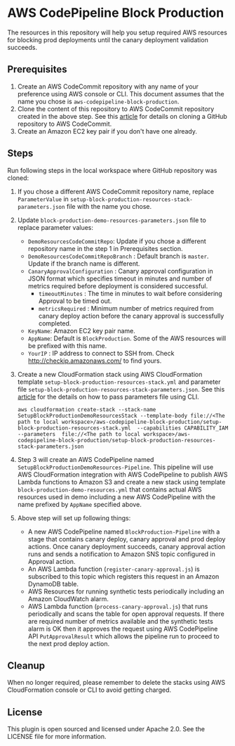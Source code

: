 # AWS CodePipeline Block Production

The resources in this repository will help you setup required AWS resources for blocking prod deployments until the canary deployment validation succeeds.

## Prerequisites

1. Create an AWS CodeCommit repository with any name of your preference using AWS console or CLI. This document assumes that the name you chose is `aws-codepipeline-block-production`.
2. Clone the content of this repository to AWS CodeCommit repository created in the above step. See this [article](http://docs.aws.amazon.com/codecommit/latest/userguide/how-to-migrate-repository.html) for details on cloning a GitHub repository to AWS CodeCommit.
3. Create an Amazon EC2 key pair if you don't have one already.

## Steps
Run following steps in the local workspace where GitHub repository was cloned:

1. If you chose a different AWS CodeCommit repository name, replace `ParameterValue` in `setup-block-production-resources-stack-parameters.json` file with the name you chose.
2. Update `block-production-demo-resources-parameters.json` file to replace parameter values:
    * `DemoResourcesCodeCommitRepo`: Update if you chose a different repository name in the step 1 in Prerequisites section.
    * `DemoResourcesCodeCommitRepoBranch` : Default branch is `master`. Update if the branch name is different.
    * `CanaryApprovalConfiguration` : Canary approval configuration in JSON format which specifies timeout in minutes and number of metrics required before deployment is considered successful.
        * `timeoutMinutes` : The time in minutes to wait before considering Approval to be timed out.
        * `metricsRequired` : Minimum number of metrics required from canary deploy action before the canary approval is successfully completed.
    * `KeyName`: Amazon EC2 key pair name.
    * `AppName`: Default is `BlockProduction`. Some of the AWS resources will be prefixed with this name.
    * `YourIP` : IP address to connect to SSH from. Check http://checkip.amazonaws.com/ to find yours.
3. Create a new CloudFormation stack using AWS CloudFormation template `setup-block-production-resources-stack.yml` 
and parameter file `setup-block-production-resources-stack-parameters.json`. See this [article](https://aws.amazon.com/blogs/devops/passing-parameters-to-cloudformation-stacks-with-the-aws-cli-and-powershell/) for the details on how to pass parameters file using CLI.

    ```
    aws cloudformation create-stack --stack-name  SetupBlockProductionDemoResourcesStack --template-body file://<The path to local workspace>/aws-codepipeline-block-production/setup-block-production-resources-stack.yml  --capabilities CAPABILITY_IAM --parameters  file://<The path to local workspace>/aws-codepipeline-block-production/setup-block-production-resources-stack-parameters.json
    ```
4. Step 3 will create an AWS CodePipeline named `SetupBlockProductionDemoResources-Pipeline`. This pipeline will use AWS CloudFormation integration with AWS CodePipeline to publish AWS Lambda functions to Amazon S3 and create a new stack using template `block-production-demo-resources.yml` that contains actual AWS resources used in demo including a new AWS CodePipeline with the name prefixed by `AppName` specified above. 
5. Above step will set up following things:
    * A new AWS CodePipeline named `BlockProduction-Pipeline` with a stage that contains canary deploy, canary approval and prod deploy actions. Once canary deployment succeeds, canary approval action runs and sends a notification to Amazon SNS topic configured in Approval action.
    * An AWS Lambda function (`register-canary-approval.js`) is subscribed to this topic which registers this request in an Amazon DynamoDB table.
    * AWS Resources for running synthetic tests periodically including an Amazon CloudWatch alarm.
    * AWS Lambda function (`process-canary-approval.js`) that runs periodically and scans the table for open approval requests. If there are required number of metrics available and the synthetic tests alarm is OK then it approves the request using AWS CodePipeline API `PutApprovalResult` which allows the pipeline run to proceed to the next prod deploy action.

## Cleanup
When no longer required, please remember to delete the stacks using AWS CloudFormation console or CLI to avoid getting charged.

## License
This plugin is open sourced and licensed under Apache 2.0. See the LICENSE file for more information. 
